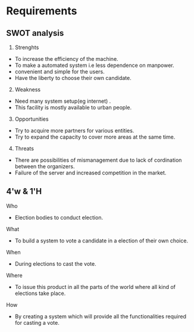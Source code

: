 # Requirements


## SWOT analysis
1. Strenghts
 * To increase the efficiency of the machine.
 * To make a automated system i.e     less dependence on manpower.
 * convenient and simple for the users.
 * Have the liberty to choose their own candidate.

2. Weakness
 * Need many system setup(eg internet) .
 * This facility is mostly available to urban people.
 
3. Opportunities
 * Try to acquire more partners for various entities.
 * Try to expand the capacity to cover more areas at the same time.

4. Threats
 * There are possibilities of mismanagement due to lack of cordination between the organizers.
 * Failure of the server and increased competition in the market. 
 
 


## 4'w & 1'H

Who
 * Election bodies to conduct election.

What
 * To build a system to vote a candidate in a election of their own choice.

When
 * During elections to cast the vote.

Where
 * To issue this product in all the parts of the world where all kind of elections take place.

How
 * By creating a system which will provide all the functionalities required for casting a vote.
